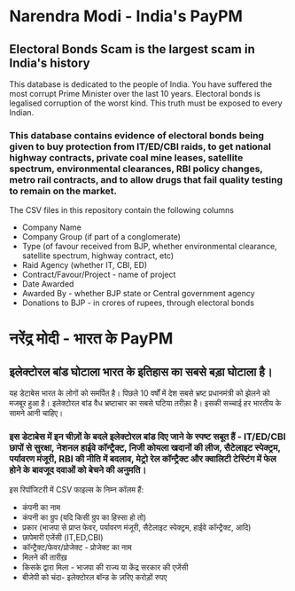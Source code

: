 # Narendra Modi - India's PayPM
## Electoral Bonds Scam is the largest scam in India's history

This database is dedicated to the people of India. You have suffered the most corrupt Prime Minister over the last 10 years. Electoral bonds is legalised corruption of the worst kind. This truth must be exposed to every Indian.

### This database contains evidence of electoral bonds being given to buy protection from IT/ED/CBI raids, to get national highway contracts, private coal mine leases, satellite spectrum, environmental clearances, RBI policy changes, metro rail contracts, and to allow drugs that fail quality testing to remain on the market.

The CSV files in this repository contain the following columns
* Company Name
* Company Group (if part of a conglomerate)
* Type (of favour received from BJP, whether environmental clearance, satellite spectrum, highway contract, etc)
* Raid Agency (whether IT, CBI, ED)
* Contract/Favour/Project - name of project
* Date Awarded
* Awarded By - whether BJP state or Central government agency
* Donations to BJP - in crores of rupees, through electoral bonds

# नरेंद्र मोदी - भारत के PayPM 

## इलेक्टोरल बांड घोटाला भारत के इतिहास का सबसे बड़ा घोटाला है।

यह डेटाबेस भारत के लोगों को समर्पित है। पिछले 10 वर्षों में देश सबसे भ्रष्ट प्रधानमंत्री को झेलने को मजबूर हुआ है। इलेक्टोरल बांड वैध भ्रष्टाचार का सबसे घटिया तरीक़ा है। इसकी सच्चाई हर भारतीय के सामने आनी चाहिए।

### इस डेटाबेस में इन चीज़ों के बदले इलेक्टोरल बांड दिए जाने के स्पष्ट सबूत हैं -  IT/ED/CBI छापों से सुरक्षा, नेशनल हाईवे कॉन्ट्रैक्ट, निजी कोयला खदानों की लीज, सैटेलाइट स्पेक्ट्रम, पर्यावरण मंजूरी, RBI की नीति में बदलाव, मेट्रो रेल कॉन्ट्रैक्ट और क्वालिटी टेस्टिंग में फेल होने के बावजूद दवाओं को बेचने की अनुमति। 
 
इस रिपॉजिटरी में CSV फाइल्स के निम्न कॉलम हैं:

* कंपनी का नाम
* कंपनी का ग्रुप (यदि किसी ग्रुप का हिस्सा हो तो)
* प्रकार (भाजपा से प्राप्त फेवर, पर्यावरण मंजूरी, सैटेलाइट स्पेक्ट्रम, हाईवे कॉन्ट्रैक्ट, आदि)
* छापेमारी एजेंसी (IT,ED,CBI)
* कॉन्ट्रैक्ट/फेवर/प्रोजेक्ट - प्रोजेक्ट का नाम
* मिलने की तारीख़ 
* किसके द्वारा मिला - भाजपा की राज्य या केंद्र सरकार की एजेंसी
* बीजेपी को चंदा- इलेक्टोरल बॉन्ड के ज़रिए करोड़ों रुपए
